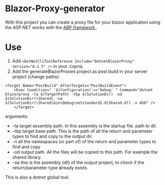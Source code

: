# Blazor-Proxy-generator
With this project you can create a proxy file for your blazor application using the ASP.NET works with the [ABP framework ](https://aspnetboilerplate.com/). 
# Use


1. Add ```<DotNetCliToolReference Include="DotnetBlazorProxy" Version="0.1.5" />``` in your .csproj.
2. Add the generateBlazorProxies project as post build in your server project (change paths):
```
<Target Name="PostBuild" AfterTargets="PostBuildEvent">
    <Exec Condition=" '$(Configuration)'=='Debug' " Command="dotnet blazorproxy -ta $(TargetPath) -tbp $(SolutionDir) -od $(SolutionDir)\Shared\ -oa $(SolutionDir)\Shared\bin\Debug\netstandard2.0\Shared.dll -n ASO" />
    </Target>
 ```
 
arguments:
* -ta target assembly path. In this assembly is the startup file. path to dll.
* -tbp target base path. This is the path of all the return and parameter types to find and copy to the output dir.
* -n all the namespaces (or part of) of the return and parameter types to find and copy
* -od output path. All the files will be copied to this path. For example the shared library.
* -oa this is the assembly (dll) of the output project, to check if the return/parameter type already exists. 

This is also a dotnet global tool.

